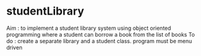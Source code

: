 # studentLibrary

Aim : to implement a student library system using object oriented programming where a student can borrow a book from the  list of books 
To do : create a separate library and a student class. program must be menu driven
